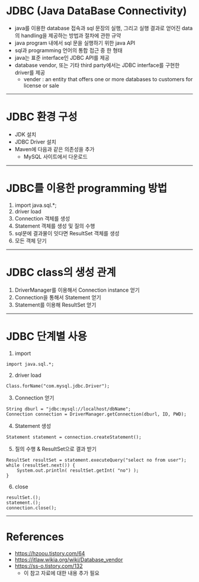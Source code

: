 # JDBC (Java DataBase Connectivity)
- java를 이용한 database 접속과 sql 문장의 실행, 그리고 실행 결과로 얻어진 data의 handling을 제공하는 방법과 절차에 관한 규약
- java program 내에서 sql 문을 실행하기 위한 java API
- sql과 programming 언어의 통합 접근 중 한 형태
- java는 표준 interface인 JDBC API를 제공
- database vendor, 또는 기타 third party에서는 JDBC interface를 구현한 driver를 제공
	- vender : an entity that offers one or more databases to customers for license or sale
---




# JDBC 환경 구성
- JDK 설치
- JDBC Driver 설치
- Maven에 다음과 같은 의존성을 추가
	- MySQL 사이트에서 다운로드
---




# JDBC를 이용한 programming 방법
1. import java.sql.*;
2. driver load
3. Connection 객체를 생성
4. Statement 객체를 생성 및 질의 수행
5. sql문에 결과물이 잇다면 ResultSet 객체를 생성
6. 모든 객체 닫기
---




# JDBC class의 생성 관계
1. DriverManager를 이용해서 Connection instance 얻기
2. Connection을 통해서 Statement 얻기
3. Statement를 이용해 ResultSet 얻기
---




# JDBC 단계별 사용
1. import
```
import java.sql.*;
```
2. driver load
```
Class.forName("com.mysql.jdbc.Driver");
```
3. Connection 얻기
```
String dburl = "jdbc:mysql://localhost/dbName";
Connection connection = DriverManager.getConnection(dburl, ID, PWD);
```
4. Statement 생성
```
Statement statement = connection.createStatement();
```
5. 질의 수행 & ResultSet으로 결과 받기
```
ResultSet resultSet = statement.executeQuery("select no from user");
while (resultSet.next()) {
	System.out.println( resultSet.getInt( "no") );
}
```
6. close
```
resultSet.();
statement.();
connection.close();
```
---




# References
- https://hzoou.tistory.com/64
- https://itlaw.wikia.org/wiki/Database_vendor
- https://ss-o.tistory.com/132
	- 이 참고 자료에 대한 내용 추가 필요